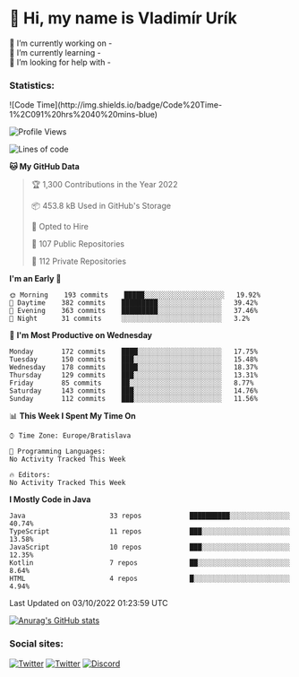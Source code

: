 <h1> 👋 Hi, my name is Vladimír Urík</h1>
<p>
 🔭 I’m currently working on -<br>
 🌱 I’m currently learning -<br>
 🤔 I’m looking for help with -<br>
</p>
<h3>Statistics:</h3>
<!--START_SECTION:waka-->
![Code Time](http://img.shields.io/badge/Code%20Time-1%2C091%20hrs%2040%20mins-blue)

![Profile Views](http://img.shields.io/badge/Profile%20Views-4-blue)

![Lines of code](https://img.shields.io/badge/From%20Hello%20World%20I%27ve%20Written-4%20Million%20lines%20of%20code-blue)

**🐱 My GitHub Data** 

> 🏆 1,300 Contributions in the Year 2022
 > 
> 📦 453.8 kB Used in GitHub's Storage 
 > 
> 💼 Opted to Hire
 > 
> 📜 107 Public Repositories 
 > 
> 🔑 112 Private Repositories  
 > 
**I'm an Early 🐤** 

```text
🌞 Morning    193 commits    █████░░░░░░░░░░░░░░░░░░░░   19.92% 
🌆 Daytime    382 commits    █████████░░░░░░░░░░░░░░░░   39.42% 
🌃 Evening    363 commits    █████████░░░░░░░░░░░░░░░░   37.46% 
🌙 Night      31 commits     ░░░░░░░░░░░░░░░░░░░░░░░░░   3.2%

```
📅 **I'm Most Productive on Wednesday** 

```text
Monday       172 commits    ████░░░░░░░░░░░░░░░░░░░░░   17.75% 
Tuesday      150 commits    ███░░░░░░░░░░░░░░░░░░░░░░   15.48% 
Wednesday    178 commits    ████░░░░░░░░░░░░░░░░░░░░░   18.37% 
Thursday     129 commits    ███░░░░░░░░░░░░░░░░░░░░░░   13.31% 
Friday       85 commits     ██░░░░░░░░░░░░░░░░░░░░░░░   8.77% 
Saturday     143 commits    ███░░░░░░░░░░░░░░░░░░░░░░   14.76% 
Sunday       112 commits    ███░░░░░░░░░░░░░░░░░░░░░░   11.56%

```


📊 **This Week I Spent My Time On** 

```text
⌚︎ Time Zone: Europe/Bratislava

💬 Programming Languages: 
No Activity Tracked This Week

🔥 Editors: 
No Activity Tracked This Week

```

**I Mostly Code in Java** 

```text
Java                     33 repos            ██████████░░░░░░░░░░░░░░░   40.74% 
TypeScript               11 repos            ███░░░░░░░░░░░░░░░░░░░░░░   13.58% 
JavaScript               10 repos            ███░░░░░░░░░░░░░░░░░░░░░░   12.35% 
Kotlin                   7 repos             ██░░░░░░░░░░░░░░░░░░░░░░░   8.64% 
HTML                     4 repos             █░░░░░░░░░░░░░░░░░░░░░░░░   4.94%

```



 Last Updated on 03/10/2022 01:23:59 UTC
<!--END_SECTION:waka-->

[![Anurag's GitHub stats](https://github-readme-stats.vercel.app/api?username=vladimir-urik)](https://github.com/anuraghazra/github-readme-stats)

<h3>Social sites:</h3>
<p><a href="https://twitter.com/GGGEDR" target="_blank"><img alt="Twitter" src="https://img.shields.io/badge/twitter-%231DA1F2.svg?&style=for-the-badge&logo=twitter&logoColor=white" /></a> <a href="https://www.reddit.com/user/GGGEDR" target="_blank"><img alt="Twitter" src="https://img.shields.io/badge/reddit-%23FE6262.svg?&style=for-the-badge&logo=reddit&logoColor=white" /></a> <a href="https://discord.com/users/535708984959827978" target="_blank"><img alt="Discord" src="https://img.shields.io/badge/discord-%235865f2.svg?&style=for-the-badge&logo=discord&logoColor=white" />
</p>
